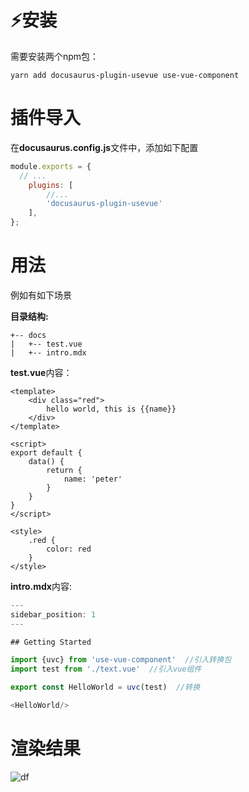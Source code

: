 # ⚡安装

需要安装两个npm包：

```shell
yarn add docusaurus-plugin-usevue use-vue-component
```

# 插件导入
在**docusaurus.config.js**文件中，添加如下配置
```js
module.exports = {
  // ...
    plugins: [
        //...
        'docusaurus-plugin-usevue'
    ],
};
```

# 用法

例如有如下场景

**目录结构:**

```shell
+-- docs
|   +-- test.vue
|   +-- intro.mdx
```

**test.vue**内容：

```vue
<template>
    <div class="red">
        hello world, this is {{name}}
    </div>
</template>

<script>
export default {
    data() {
        return {
            name: 'peter'
        }
    }
}
</script>

<style>
    .red {
        color: red
    }
</style>
```

**intro.mdx**内容:

```js
---
sidebar_position: 1
---

## Getting Started

import {uvc} from 'use-vue-component'  //引入转换包
import test from './text.vue'  //引入vue组件

export const HelloWorld = uvc(test)  //转换

<HelloWorld/>
```

# 渲染结果

![df](https://img-blog.csdnimg.cn/a08bd8b839f44074a3f8b60da8af6e59.png)